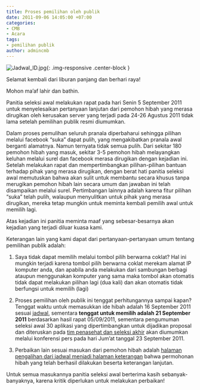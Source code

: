 ```yaml
---
title: Proses pemilihan oleh publik
date: 2011-09-06 14:05:00 +07:00
categories:
- CMB
- Acara
tags:
- pemilihan publik
author: admincmb
---
```


![Jadwal_ID.jpg](/uploads/Jadwal_ID.jpg){: .img-responsive .center-block }

Selamat kembali dari liburan panjang dan berhari raya!

Mohon ma’af lahir dan bathin.

Panitia seleksi awal melakukan rapat pada hari Senin 5 September 2011 untuk menyelesaikan pertanyaan lanjutan dari pemohon hibah yang merasa dirugikan oleh kerusakan server yang terjadi pada 24-26 Agustus 2011 tidak lama setelah pemilihan publik resmi diumumkan.

Dalam proses pemulihan seluruh pranala diperbaharui sehingga pilihan melalui facebook “suka” dapat pulih, yang mengakibatkan pranala awal berganti alamatnya. Namun ternyata tidak semua pulih. Dari sekitar 180 pemohon hibah yang masuk, sekitar 3-5 pemohon hibah melayangkan keluhan melalui surel dan facebook merasa dirugikan dengan kejadian ini. Setelah melakukan rapat dan mempertimbangkan pilihan-pilihan bantuan terhadap pihak yang merasa dirugikan, dengan berat hati panitia seleksi awal memutuskan bahwa akan sulit untuk membantu secara khusus tanpa merugikan pemohon hibah lain secara umum dan jawaban ini telah disampaikan melalui surel. Pertimbangan lainnya adalah karena fitur pilihan “suka” telah pulih, walaupun menyulitkan untuk pihak yang merasa dirugikan, mereka tetap mungkin untuk meminta kembali pemilih awal untuk memilih lagi.

Atas kejadian ini panitia meminta maaf yang sebesar-besarnya akan kejadian yang terjadi diluar kuasa kami.

Keterangan lain yang kami dapat dari pertanyaan-pertanyaan umum tentang pemilihan publik adalah:
1. Saya tidak dapat memilih melalui tombol pilih berwarna coklat?
Hal ini mungkin terjadi karena tombol pilih berwarna coklat merekam alamat IP komputer anda, dan apabila anda melakukan dari sambungan berbagi ataupun menggunakan komputer yang sama maka tombol akan otomatis tidak dapat melakukan pilihan lagi (dua kali) dan akan otomatis tidak berfungsi untuk memilih (lagi)

2. Proses pemilihan oleh publik ini tenggat perhitungannya sampai kapan?
Tenggat waktu untuk memasukkan ide hibah adalah 16 September 2011 sesuai [jadwal](http://www.ciptamedia.org/jadwal/), sementara **tenggat untuk memilih adalah 21 September 2011** berdasarkan hasil rapat 05/09/2011, sementara pengumuman seleksi awal 30 aplikasi yang dipertimbangkan untuk dijadikan proposal dan diteruskan pada [tim penasehat dan seleksi akhir](http://www.ciptamedia.org/tim-seleksi-2/tim-penasehat-dan-seleksi/) akan diumumkan melalui konferensi pers pada hari Jum’at tanggal 23 September 2011.

3. Perbaikan lain sesuai masukan dari pemohon hibah adalah [halaman pengalihan dari jadwal menjadi halaman keterangan](http://www.ciptamedia.org/aplikasi-hibah/terima-kasih-atas-ide-anda-untuk-memperbaiki-media/) bahwa permohonan hibah yang telah berhasil dilakukan beserta keterangan lanjutan.

Untuk semua masukannya panitia seleksi awal berterima kasih sebanyak-banyaknya, karena kritik diperlukan untuk melakukan perbaikan!